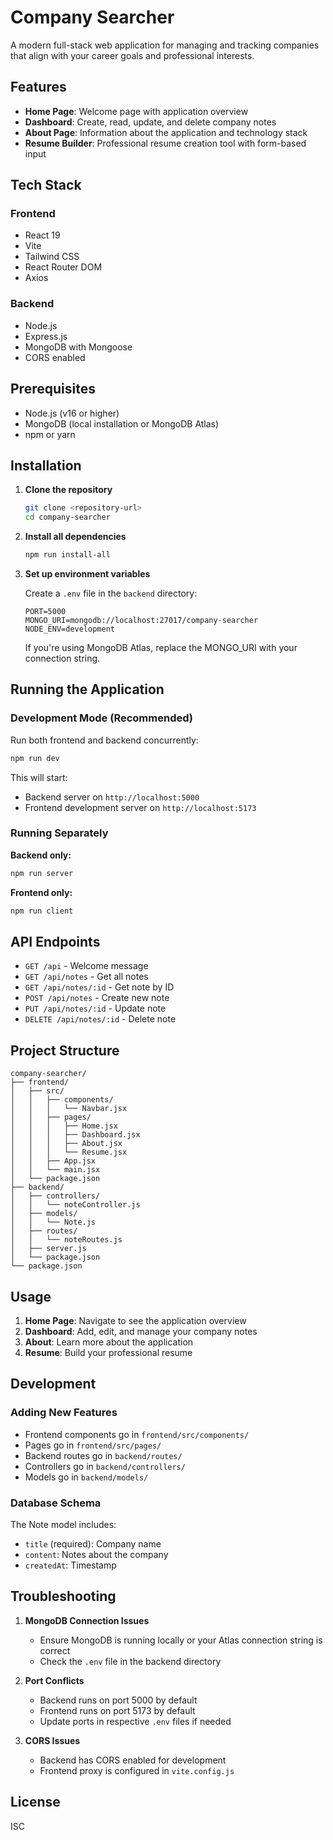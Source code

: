 # Company Searcher

A modern full-stack web application for managing and tracking companies that align with your career goals and professional interests.

## Features

- **Home Page**: Welcome page with application overview
- **Dashboard**: Create, read, update, and delete company notes
- **About Page**: Information about the application and technology stack
- **Resume Builder**: Professional resume creation tool with form-based input

## Tech Stack

### Frontend
- React 19
- Vite
- Tailwind CSS
- React Router DOM
- Axios

### Backend
- Node.js
- Express.js
- MongoDB with Mongoose
- CORS enabled

## Prerequisites

- Node.js (v16 or higher)
- MongoDB (local installation or MongoDB Atlas)
- npm or yarn

## Installation

1. **Clone the repository**
   ```bash
   git clone <repository-url>
   cd company-searcher
   ```

2. **Install all dependencies**
   ```bash
   npm run install-all
   ```

3. **Set up environment variables**
   
   Create a `.env` file in the `backend` directory:
   ```env
   PORT=5000
   MONGO_URI=mongodb://localhost:27017/company-searcher
   NODE_ENV=development
   ```
   
   If you're using MongoDB Atlas, replace the MONGO_URI with your connection string.

## Running the Application

### Development Mode (Recommended)
Run both frontend and backend concurrently:
```bash
npm run dev
```

This will start:
- Backend server on `http://localhost:5000`
- Frontend development server on `http://localhost:5173`

### Running Separately

**Backend only:**
```bash
npm run server
```

**Frontend only:**
```bash
npm run client
```

## API Endpoints

- `GET /api` - Welcome message
- `GET /api/notes` - Get all notes
- `GET /api/notes/:id` - Get note by ID
- `POST /api/notes` - Create new note
- `PUT /api/notes/:id` - Update note
- `DELETE /api/notes/:id` - Delete note

## Project Structure

```
company-searcher/
├── frontend/
│   ├── src/
│   │   ├── components/
│   │   │   └── Navbar.jsx
│   │   ├── pages/
│   │   │   ├── Home.jsx
│   │   │   ├── Dashboard.jsx
│   │   │   ├── About.jsx
│   │   │   └── Resume.jsx
│   │   ├── App.jsx
│   │   └── main.jsx
│   └── package.json
├── backend/
│   ├── controllers/
│   │   └── noteController.js
│   ├── models/
│   │   └── Note.js
│   ├── routes/
│   │   └── noteRoutes.js
│   ├── server.js
│   └── package.json
└── package.json
```

## Usage

1. **Home Page**: Navigate to see the application overview
2. **Dashboard**: Add, edit, and manage your company notes
3. **About**: Learn more about the application
4. **Resume**: Build your professional resume

## Development

### Adding New Features
- Frontend components go in `frontend/src/components/`
- Pages go in `frontend/src/pages/`
- Backend routes go in `backend/routes/`
- Controllers go in `backend/controllers/`
- Models go in `backend/models/`

### Database Schema
The Note model includes:
- `title` (required): Company name
- `content`: Notes about the company
- `createdAt`: Timestamp

## Troubleshooting

1. **MongoDB Connection Issues**
   - Ensure MongoDB is running locally or your Atlas connection string is correct
   - Check the `.env` file in the backend directory

2. **Port Conflicts**
   - Backend runs on port 5000 by default
   - Frontend runs on port 5173 by default
   - Update ports in respective `.env` files if needed

3. **CORS Issues**
   - Backend has CORS enabled for development
   - Frontend proxy is configured in `vite.config.js`

## License

ISC 